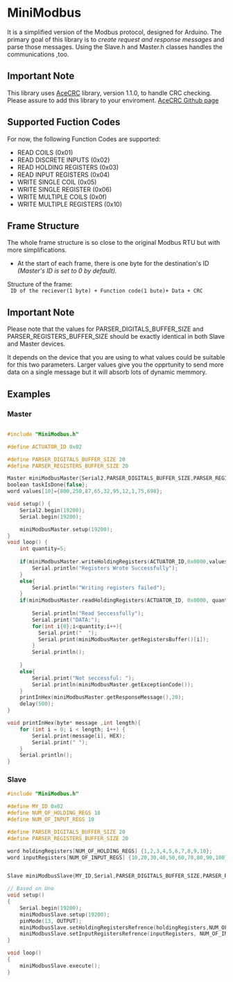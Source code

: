 # MiniModbus

It is a simplified version of the Modbus protocol, designed for Arduino. The primary goal of this library is to _create request and response messages_ and parse those messages. Using the Slave.h and Master.h classes handles the communications ,too.

## Important Note
This library uses [AceCRC](https://www.arduino.cc/reference/en/libraries/acecrc/) library, version 1.1.0, to handle CRC checking. Please assure to add this library to your enviroment.
[AceCRC Github page](https://github.com/bxparks/AceCRC)

## Supported Fuction Codes
For now, the following Function Codes are supported:
* READ COILS (0x01)
* READ DISCRETE INPUTS  (0x02)
* READ HOLDING REGISTERS  (0x03)
* READ INPUT REGISTERS (0x04)
* WRITE SINGLE COIL (0x05)
* WRITE SINGLE REGISTER (0x06)
* WRITE MULTIPLE COILS  (0x0f)
* WRITE MULTIPLE REGISTERS  (0x10)

## Frame Structure

The whole frame structure is so close to the original Modbus RTU but with more simplifications. 
* At the start of each frame, there is one byte for the destination's ID _(Master's ID is set to 0 by default)._

Structure of the frame:  
` ID of the reciever(1 byte) + Function code(1 bute)+ Data + CRC`

## Important Note
Please note that the values for PARSER_DIGITALS_BUFFER_SIZE and PARSER_REGISTERS_BUFFER_SIZE should be exactly identical in both Slave and Master devices.

It depends on the device that you are using to what values could be suitable for this two parameters. Larger values give you the opprtunity to send more data on a single message but it will absorb lots of dynamic memmory.


## Examples
### Master

```C++

#include "MiniModbus.h"

#define ACTUATOR_ID 0x02

#define PARSER_DIGITALS_BUFFER_SIZE 20
#define PARSER_REGISTERS_BUFFER_SIZE 20

Master miniModbusMaster{Serial2,PARSER_DIGITALS_BUFFER_SIZE,PARSER_REGISTERS_BUFFER_SIZE}; ///////////
boolean taskIsDone{false};
word values[10]={800,250,87,65,32,95,12,1,75,698};

void setup() {
    Serial2.begin(19200);
    Serial.begin(19200);

    miniModbusMaster.setup(19200);    
}
void loop() {
    int quantity=5;
    
    if(miniModbusMaster.writeHoldingRegisters(ACTUATOR_ID,0x0000,values,quantity)){
        Serial.println("Registers Wrote Successfully");
    }
    else{
        Serial.println("Writing registers failed");
    }
    if(miniModbusMaster.readHoldingRegisters(ACTUATOR_ID, 0x0000, quantity)){
    
        Serial.println("Read Seccessfully");
        Serial.print("DATA:");
        for(int i{0};i<quantity;i++){
          Serial.print("  ");
          Serial.print(miniModbusMaster.getRegistersBuffer()[i]);    
        }
        Serial.println();
        
    }
    else{
        Serial.print("Not seccessful: ");
        Serial.println(miniModbusMaster.getExceptionCode());
    }
    printInHex(miniModbusMaster.getResponseMessage(),20);
    delay(500);    
}

void printInHex(byte* message ,int length){
    for (int i = 0; i < length; i++) {
        Serial.print(message[i], HEX);
        Serial.print(" ");
    }
    Serial.println();
}

```

### Slave

``` C++
#include "MiniModbus.h"

#define MY_ID 0x02
#define NUM_OF_HOLDING_REGS 10
#define NUM_OF_INPUT_REGS 10

#define PARSER_DIGITALS_BUFFER_SIZE 20
#define PARSER_REGISTERS_BUFFER_SIZE 20

word holdingRegisters[NUM_OF_HOLDING_REGS] {1,2,3,4,5,6,7,8,9,10};
word inputRegisters[NUM_OF_INPUT_REGS] {10,20,30,40,50,60,70,80,90,100};


Slave miniModbusSlave{MY_ID,Serial,PARSER_DIGITALS_BUFFER_SIZE,PARSER_REGISTERS_BUFFER_SIZE};

// Based on Uno
void setup()
{
    Serial.begin(19200);
    miniModbusSlave.setup(19200);
    pinMode(13, OUTPUT);
    miniModbusSlave.setHoldingRegistersRefrence(holdingRegisters,NUM_OF_HOLDING_REGS);
    miniModbusSlave.setInputRegistersRefrence(inputRegisters, NUM_OF_INPUT_REGS);
}

void loop()
{
    miniModbusSlave.execute();
}

```
